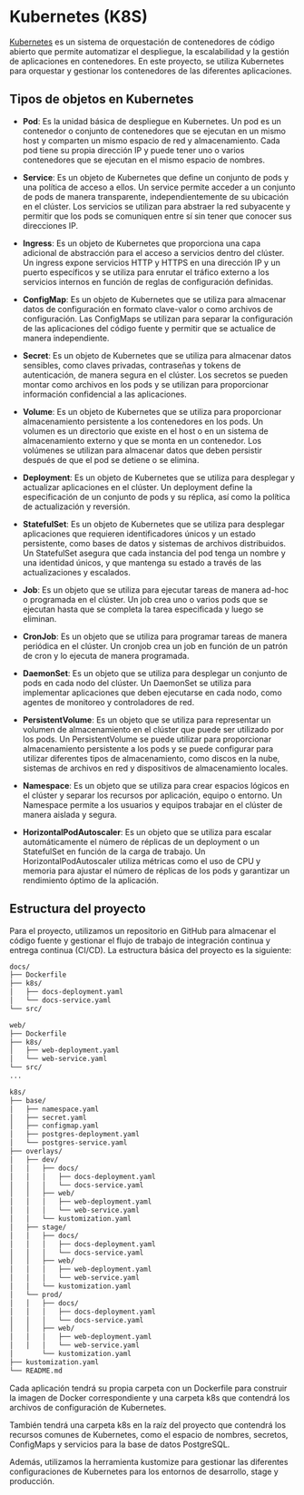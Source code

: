 # Kubernetes (K8S)

[Kubernetes](https://kubernetes.io/) es un sistema de orquestación de contenedores de código abierto que permite automatizar el despliegue, la escalabilidad y la gestión de aplicaciones en contenedores. En este proyecto, se utiliza Kubernetes para orquestar y gestionar los contenedores de las diferentes aplicaciones.

## Tipos de objetos en Kubernetes

- **Pod**: Es la unidad básica de despliegue en Kubernetes. Un pod es un contenedor o conjunto de contenedores que se ejecutan en un mismo host y comparten un mismo espacio de red y almacenamiento. Cada pod tiene su propia dirección IP y puede tener uno o varios contenedores que se ejecutan en el mismo espacio de nombres.

- **Service**: Es un objeto de Kubernetes que define un conjunto de pods y una política de acceso a ellos. Un service permite acceder a un conjunto de pods de manera transparente, independientemente de su ubicación en el clúster. Los servicios se utilizan para abstraer la red subyacente y permitir que los pods se comuniquen entre sí sin tener que conocer sus direcciones IP.

- **Ingress**: Es un objeto de Kubernetes que proporciona una capa adicional de abstracción para el acceso a servicios dentro del clúster. Un ingress expone servicios HTTP y HTTPS en una dirección IP y un puerto específicos y se utiliza para enrutar el tráfico externo a los servicios internos en función de reglas de configuración definidas.

- **ConfigMap**: Es un objeto de Kubernetes que se utiliza para almacenar datos de configuración en formato clave-valor o como archivos de configuración. Las ConfigMaps se utilizan para separar la configuración de las aplicaciones del código fuente y permitir que se actualice de manera independiente.

- **Secret**: Es un objeto de Kubernetes que se utiliza para almacenar datos sensibles, como claves privadas, contraseñas y tokens de autenticación, de manera segura en el clúster. Los secretos se pueden montar como archivos en los pods y se utilizan para proporcionar información confidencial a las aplicaciones.

- **Volume**: Es un objeto de Kubernetes que se utiliza para proporcionar almacenamiento persistente a los contenedores en los pods. Un volumen es un directorio que existe en el host o en un sistema de almacenamiento externo y que se monta en un contenedor. Los volúmenes se utilizan para almacenar datos que deben persistir después de que el pod se detiene o se elimina.

- **Deployment**: Es un objeto de Kubernetes que se utiliza para desplegar y actualizar aplicaciones en el clúster. Un deployment define la especificación de un conjunto de pods y su réplica, así como la política de actualización y reversión.

- **StatefulSet**: Es un objeto de Kubernetes que se utiliza para desplegar aplicaciones que requieren identificadores únicos y un estado persistente, como bases de datos y sistemas de archivos distribuidos. Un StatefulSet asegura que cada instancia del pod tenga un nombre y una identidad únicos, y que mantenga su estado a través de las actualizaciones y escalados.

- **Job**: Es un objeto que se utiliza para ejecutar tareas de manera ad-hoc o programada en el clúster. Un job crea uno o varios pods que se ejecutan hasta que se completa la tarea especificada y luego se eliminan.

- **CronJob**: Es un objeto que se utiliza para programar tareas de manera periódica en el clúster. Un cronjob crea un job en función de un patrón de cron y lo ejecuta de manera programada.

- **DaemonSet**: Es un objeto que se utiliza para desplegar un conjunto de pods en cada nodo del clúster. Un DaemonSet se utiliza para implementar aplicaciones que deben ejecutarse en cada nodo, como agentes de monitoreo y controladores de red.

- **PersistentVolume**: Es un objeto que se utiliza para representar un volumen de almacenamiento en el clúster que puede ser utilizado por los pods. Un PersistentVolume se puede utilizar para proporcionar almacenamiento persistente a los pods y se puede configurar para utilizar diferentes tipos de almacenamiento, como discos en la nube, sistemas de archivos en red y dispositivos de almacenamiento locales.

- **Namespace**: Es un objeto que se utiliza para crear espacios lógicos en el clúster y separar los recursos por aplicación, equipo o entorno. Un Namespace permite a los usuarios y equipos trabajar en el clúster de manera aislada y segura.

- **HorizontalPodAutoscaler**: Es un objeto que se utiliza para escalar automáticamente el número de réplicas de un deployment o un StatefulSet en función de la carga de trabajo. Un HorizontalPodAutoscaler utiliza métricas como el uso de CPU y memoria para ajustar el número de réplicas de los pods y garantizar un rendimiento óptimo de la aplicación.

## Estructura del proyecto

Para el proyecto, utilizamos un repositorio en GitHub para almacenar el código fuente y gestionar el flujo de trabajo de integración continua y entrega continua (CI/CD). La estructura básica del proyecto es la siguiente:

```sh
docs/
├── Dockerfile
├── k8s/
│   ├── docs-deployment.yaml
│   └── docs-service.yaml
└── src/

web/
├── Dockerfile
├── k8s/
│   ├── web-deployment.yaml
│   └── web-service.yaml
└── src/
...

k8s/
├── base/
│   ├── namespace.yaml
│   ├── secret.yaml
│   ├── configmap.yaml
│   ├── postgres-deployment.yaml
│   └── postgres-service.yaml
├── overlays/
│   ├── dev/
│   │   ├── docs/
│   │   │   ├── docs-deployment.yaml
│   │   │   └── docs-service.yaml
│   │   ├── web/
│   │   │   ├── web-deployment.yaml
│   │   │   └── web-service.yaml
│   │   └── kustomization.yaml
│   ├── stage/
│   │   ├── docs/
│   │   │   ├── docs-deployment.yaml
│   │   │   └── docs-service.yaml
│   │   ├── web/
│   │   │   ├── web-deployment.yaml
│   │   │   └── web-service.yaml
│   │   └── kustomization.yaml
│   └── prod/
│   │   ├── docs/
│   │   │   ├── docs-deployment.yaml
│   │   │   └── docs-service.yaml
│   │   ├── web/
│   │   │   ├── web-deployment.yaml
│   │   │   └── web-service.yaml
│       └── kustomization.yaml
├── kustomization.yaml
└── README.md
```

Cada aplicación tendrá su propia carpeta con un Dockerfile para construir la imagen de Docker correspondiente y una carpeta k8s que contendrá los archivos de configuración de Kubernetes.

También tendrá una carpeta k8s en la raíz del proyecto que contendrá los recursos comunes de Kubernetes, como el espacio de nombres, secretos, ConfigMaps y servicios para la base de datos PostgreSQL.

Además, utilizamos la herramienta kustomize para gestionar las diferentes configuraciones de Kubernetes para los entornos de desarrollo, stage y producción.
